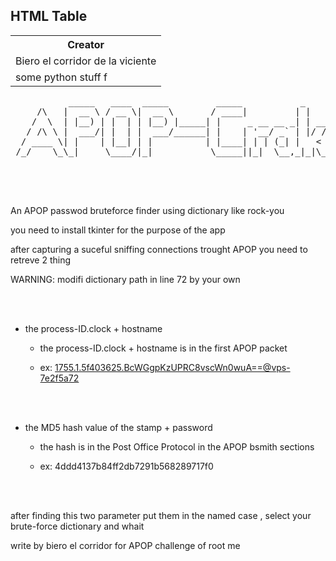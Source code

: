
<link rel="stylesheet" href="file.css">

<h2>HTML Table</h2>

<table class="table">
  <tr>
    <th>Creator</th>

  </tr>
  <tr>
    <td>Biero el corridor de la viciente</td>

  </tr>
  <tr>
    <td>some python stuff f</td>
  </tr>

</table>





<pre>
           _____   ____  _____         _____           _                 
     /\   |  __ \ / __ \|  __ \       / ____|         | |                
    /  \  | |__) | |  | | |__) |_____| |     _ __ __ _| | _____ _ __ ___ 
   / /\ \ |  ___/| |  | |  ___/______| |    | '__/ _` | |/ / _ \ '__/ __|
  / ____ \| |    | |__| | |          | |____| | | (_| |   <  __/ |  \__ \
 /_/    \_\_|     \____/|_|           \_____||_|  \__,_|_|\_\___|_|  |___/
 
</pre>
</br>
</br>

An APOP passwod bruteforce finder using dictionary like rock-you

you need to install tkinter for the purpose of the app 

after capturing a suceful sniffing connections trought APOP you need to retreve 2 thing 


WARNING: modifi dictionary path in line 72 by your own 

</br>
</br>

- the process-ID.clock + hostname
 
  - the process-ID.clock + hostname is in the first APOP packet 
  
  - ex: <1755.1.5f403625.BcWGgpKzUPRC8vscWn0wuA==@vps-7e2f5a72>

</br>
</br>


- the MD5 hash value of the stamp + password 

  - the hash is in the Post Office Protocol in the APOP bsmith sections
  
  - ex: 4ddd4137b84ff2db7291b568289717f0

</br>
</br>



after finding this two parameter put them in the named case , select your brute-force dictionary and whait 






write by biero el corridor for APOP challenge of root me 

</html>
